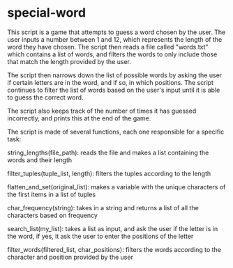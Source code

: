 # special-word
This script is a game that attempts to guess a word chosen by the user. The user inputs a number between 1 and 12, which represents the length of the word they have chosen. The script then reads a file called "words.txt" which contains a list of words, and filters the words to only include those that match the length provided by the user.

The script then narrows down the list of possible words by asking the user if certain letters are in the word, and if so, in which positions. The script continues to filter the list of words based on the user's input until it is able to guess the correct word.

The script also keeps track of the number of times it has guessed incorrectly, and prints this at the end of the game.

The script is made of several functions, each one responsible for a specific task:

string_lengths(file_path): reads the file and makes a list containing the words and their length

filter_tuples(tuple_list, length): filters the tuples according to the length

flatten_and_set(original_list): makes a variable with the unique characters of the first items in a list of tuples

char_frequency(string): takes in a string and returns a list of all the characters based on frequency

search_list(my_list): takes a list as input, and ask the user if the letter is in the word, if yes, it ask the user to enter the positions of the letter

filter_words(filtered_list, char_positions): filters the words according to the character and position provided by the user
